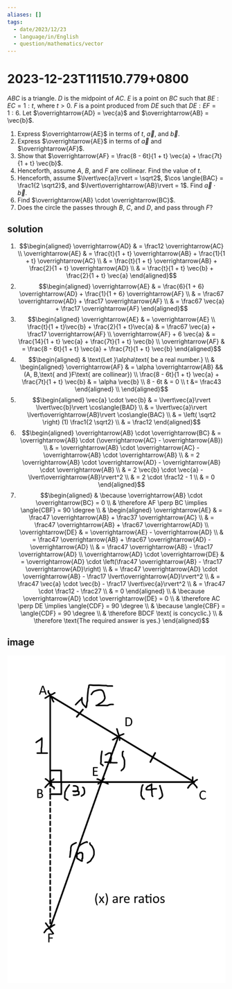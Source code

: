 ```yaml
---
aliases: []
tags:
  - date/2023/12/23
  - language/in/English
  - question/mathematics/vector
---
```


# 2023-12-23T111510.779+0800

$ABC$ is a triangle. $D$ is the midpoint of $AC$. $E$ is a point on $BC$ such that $BE : EC = 1 : t$, where $t > 0$. $F$ is a point produced from $DE$ such that $DE : EF = 1 : 6$. Let $\overrightarrow{AD} = \vec{a}$ and $\overrightarrow{AB} = \vec{b}$.

1. Express $\overrightarrow{AE}$ in terms of $t$, $\vec{a}$, and $\vec{b}$.
2. Express $\overrightarrow{AE}$ in terms of $\vec{a}$ and $\overrightarrow{AF}$.
3. Show that $\overrightarrow{AF} = \frac{8 - 6t}{1 + t} \vec{a} + \frac{7t}{1 + t} \vec{b}$.
4. Henceforth, assume $A$, $B$, and $F$ are collinear. Find the value of $t$.
5. Henceforth, assume $\lvert\vec{a}\rvert = \sqrt2$, $\cos \angle{BAC} = \frac1{2 \sqrt2}$, and $\lvert\overrightarrow{AB}\rvert = 1$. Find $\vec{a} \cdot \vec{b}$.
6. Find $\overrightarrow{AB} \cdot \overrightarrow{BC}$.
7. Does the circle the passes through $B$, $C$, and $D$, and pass through $F$?

## solution

1. <span></span> $$\begin{aligned}
\overrightarrow{AD} & = \frac12 \overrightarrow{AC} \\
\overrightarrow{AE} & = \frac{t}{1 + t} \overrightarrow{AB} + \frac{1}{1 + t} \overrightarrow{AC} \\
& = \frac{t}{1 + t} \overrightarrow{AB} + \frac{2}{1 + t} \overrightarrow{AD} \\
& = \frac{t}{1 + t} \vec{b} + \frac{2}{1 + t} \vec{a}
\end{aligned}$$
2. <span></span> $$\begin{aligned}
\overrightarrow{AE} & = \frac{6}{1 + 6} \overrightarrow{AD} + \frac{1}{1 + 6} \overrightarrow{AF} \\
& = \frac67 \overrightarrow{AD} + \frac17 \overrightarrow{AF} \\
& = \frac67 \vec{a} + \frac17 \overrightarrow{AF}
\end{aligned}$$
3. <span></span> $$\begin{aligned}
\overrightarrow{AE} & = \overrightarrow{AE} \\
\frac{t}{1 + t}\vec{b} + \frac{2}{1 + t}\vec{a} & = \frac67 \vec{a} + \frac17 \overrightarrow{AF} \\
\overrightarrow{AF} + 6 \vec{a} & = \frac{14}{1 + t} \vec{a} + \frac{7t}{1 + t} \vec{b} \\
\overrightarrow{AF} & = \frac{8 - 6t}{1 + t} \vec{a} + \frac{7t}{1 + t} \vec{b}
\end{aligned}$$
4. <span></span> $$\begin{aligned}
& \text{Let }\alpha\text{ be a real number.} \\
& \begin{aligned} \overrightarrow{AF} & = \alpha \overrightarrow{AB} && (A, B,\text{ and }F\text{ are collinear}) \\
\frac{8 - 6t}{1 + t} \vec{a} + \frac{7t}{1 + t} \vec{b} & = \alpha \vec{b} \\
8 - 6t & = 0 \\
t &= \frac43 \end{aligned} \\
\end{aligned}$$
5. <span></span> $$\begin{aligned}
\vec{a} \cdot \vec{b} & = \lvert\vec{a}\rvert \lvert\vec{b}\rvert \cos\angle{BAD} \\
& = \lvert\vec{a}\rvert \lvert\overrightarrow{AB}\rvert \cos\angle{BAC} \\
& = \left( \sqrt2 \right) (1) \frac1{2 \sqrt2} \\
& = \frac12
\end{aligned}$$
6. <span></span> $$\begin{aligned}
\overrightarrow{AB} \cdot \overrightarrow{BC} & = \overrightarrow{AB} \cdot (\overrightarrow{AC} - \overrightarrow{AB}) \\
& = \overrightarrow{AB} \cdot \overrightarrow{AC} - \overrightarrow{AB} \cdot \overrightarrow{AB} \\
& = 2 \overrightarrow{AB} \cdot \overrightarrow{AD} - \overrightarrow{AB} \cdot \overrightarrow{AB} \\
& = 2 \vec{b} \cdot \vec{a} - \lvert\overrightarrow{AB}\rvert^2 \\
& = 2 \cdot \frac12 - 1 \\
& = 0
\end{aligned}$$
7. <span></span> $$\begin{aligned}
& \because \overrightarrow{AB} \cdot \overrightarrow{BC} = 0 \\
& \therefore AF \perp BC \implies \angle{CBF} = 90 \degree \\
& \begin{aligned} \overrightarrow{AE} & = \frac47 \overrightarrow{AB} + \frac37 \overrightarrow{AC} \\
& = \frac47 \overrightarrow{AB} + \frac67 \overrightarrow{AD} \\
\overrightarrow{DE} & = \overrightarrow{AE} - \overrightarrow{AD} \\
& = \frac47 \overrightarrow{AB} + \frac67 \overrightarrow{AD} - \overrightarrow{AD} \\
& = \frac47 \overrightarrow{AB} - \frac17 \overrightarrow{AD} \\
\overrightarrow{AD} \cdot \overrightarrow{DE} & = \overrightarrow{AD} \cdot \left(\frac47 \overrightarrow{AB} - \frac17 \overrightarrow{AD}\right) \\
& = \frac47 \overrightarrow{AD} \cdot \overrightarrow{AB} - \frac17 \lvert\overrightarrow{AD}\rvert^2 \\
& = \frac47 \vec{a} \cdot \vec{b} - \frac17 \lvert\vec{a}\rvert^2 \\
& = \frac47 \cdot \frac12 - \frac27 \\
& = 0 \end{aligned} \\
& \because \overrightarrow{AD} \cdot \overrightarrow{DE} = 0 \\
& \therefore AC \perp DE \implies \angle{CDF} = 90 \degree \\
& \because \angle{CBF} = \angle{CDF} = 90 \degree \\
& \therefore BDCF \text{ is concyclic.} \\
& \therefore \text{The required answer is yes.}
\end{aligned}$$

## image

![image](attachments/2023-12-23T111510.779+0800.png)
